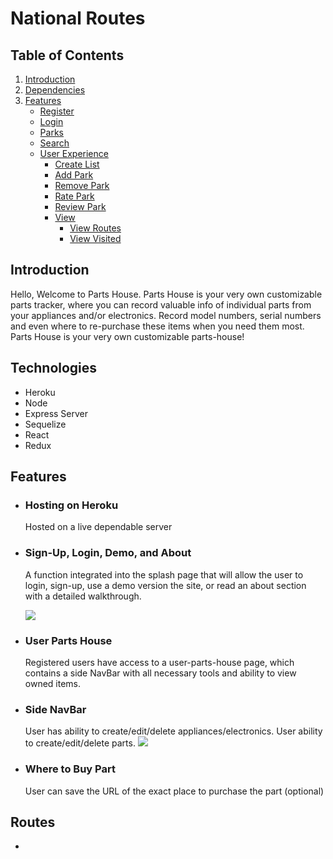 # National Routes

## Table of Contents

1. [Introduction](#introduction)
2.  [Dependencies](#technologies)
3.  [Features](#features)
	- [Register](#register)
	- [Login](#login)
	- [Parks](#parks)
	- [Search](#search)
	- [User Experience](#user-experience)
		- [Create List](#create-list)
		- [Add Park](#add-park)
		- [Remove Park](#remove-park)
		- [Rate Park](#rate-park)
		- [Review Park](#review-park)
		- [View](#view)
			- [View Routes](#view-routes)
			- [View Visited](#view-visited)

## Introduction

Hello, Welcome to Parts House.
Parts House is your very own customizable parts tracker, where you can record valuable info of individual parts from your appliances and/or electronics. Record model numbers, serial numbers
and even where to re-purchase these items when you need them most.
Parts House is your very own customizable parts-house!

## Technologies

- Heroku
- Node
- Express Server
- Sequelize
- React
- Redux

## Features

 - ### Hosting on Heroku
	 Hosted on a live dependable server

- ### Sign-Up, Login, Demo, and About
	A function integrated into the splash page that will allow the user to login, sign-up, use a demo version the site, or read an about section with a detailed walkthrough.

	![](./assets/Login-SignUp10.gif)

- ### User Parts House
  Registered users have access to a user-parts-house page, which contains a side NavBar with all necessary tools and ability to view owned items.
	
- ### Side NavBar
	User has ability to create/edit/delete appliances/electronics.
  User ability to create/edit/delete parts.
	![](./assets/Search.gif)
  
- ### Where to Buy Part
  User can save the URL of the exact place to purchase the part (optional)

## Routes

  - 
